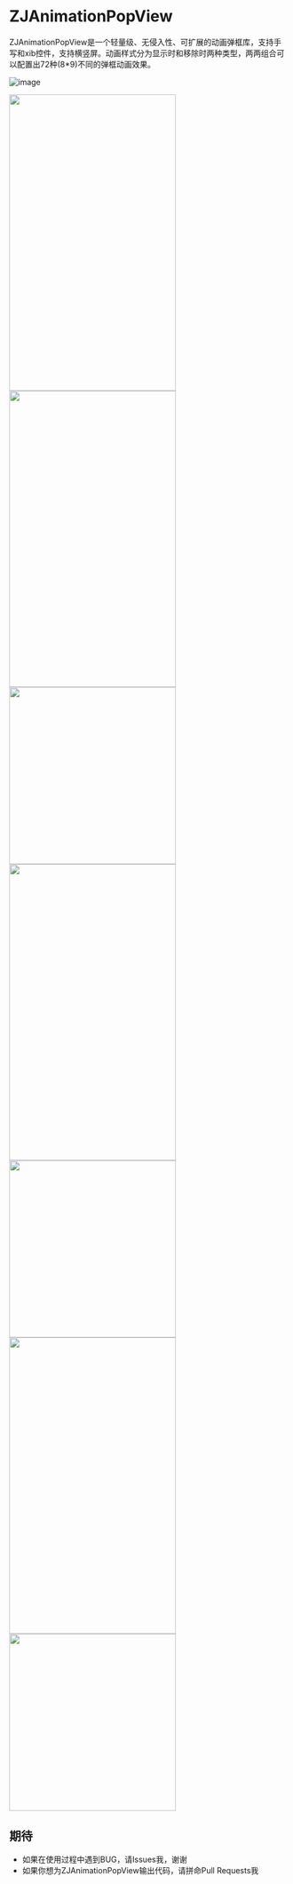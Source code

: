 # ZJAnimationPopView
ZJAnimationPopView是一个轻量级、无侵入性、可扩展的动画弹框库，支持手写和xib控件，支持横竖屏。动画样式分为显示时和移除时两种类型，两两组合可以配置出72种(8*9)不同的弹框动画效果。

![image](https://github.com/Abnerzj/Resources/blob/master/ZJImages/ZJAnimationPopView/ZJAnimationPopView_01.gif)
<div align=left>
<img width="300" height="534" src="https://github.com/Abnerzj/Resources/blob/master/ZJImages/ZJAnimationPopView/ZJAnimationPopView_01.gif"/>
<img width="300" height="534" src="http://g.recordit.co/ILnIKxMSBN.gif"/>
<img width="300" height="319" src="http://g.recordit.co/nPCMw7Ewqv.gif"/>
</div>
<div align=left>
<img width="300" height="534" src="http://g.recordit.co/mGl897jweN.gif"/>
<img width="300" height="319" src="http://g.recordit.co/MuBgprWSwD.gif"/>
</div>
<div align=left>
<img width="300" height="534" src="http://g.recordit.co/Xc6ERsbnMD.gif"/>
<img width="300" height="319" src="http://g.recordit.co/rS2BNVFhGB.gif"/>
</div>


## 期待
* 如果在使用过程中遇到BUG，请Issues我，谢谢
* 如果你想为ZJAnimationPopView输出代码，请拼命Pull Requests我

